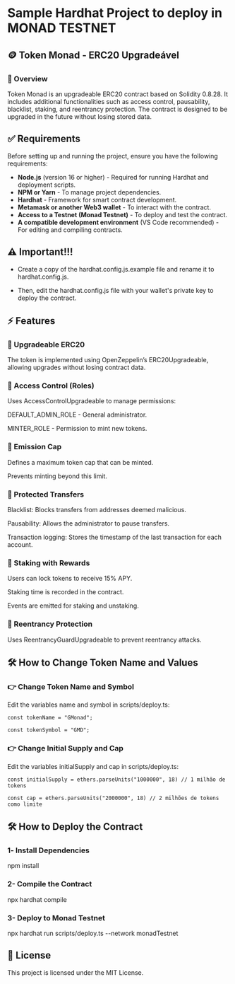 # Sample Hardhat Project to deploy in MONAD TESTNET

## 🪙 Token Monad - ERC20 Upgradeável

### 📌 Overview

Token Monad is an upgradeable ERC20 contract based on Solidity 0.8.28. It includes additional functionalities such as access control, pausability, blacklist, staking, and reentrancy protection. The contract is designed to be upgraded in the future without losing stored data.

## ✅ Requirements

Before setting up and running the project, ensure you have the following requirements:

- **Node.js** (version 16 or higher) - Required for running Hardhat and deployment scripts.
- **NPM or Yarn** - To manage project dependencies.
- **Hardhat** - Framework for smart contract development.
- **Metamask or another Web3 wallet** - To interact with the contract.
- **Access to a Testnet (Monad Testnet)** - To deploy and test the contract.
- **A compatible development environment** (VS Code recommended) - For editing and compiling contracts.

## ⚠️ Important!!!

- Create a copy of the hardhat.config.js.example file and rename it to hardhat.config.js.

- Then, edit the hardhat.config.js file with your wallet's private key to deploy the contract.

## ⚡ Features

### 🔹 Upgradeable ERC20

The token is implemented using OpenZeppelin’s ERC20Upgradeable, allowing upgrades without losing contract data.
 
### 🔹 Access Control (Roles)

Uses AccessControlUpgradeable to manage permissions:

DEFAULT_ADMIN_ROLE - General administrator.

MINTER_ROLE - Permission to mint new tokens.

### 🔹 Emission Cap

Defines a maximum token cap that can be minted.

Prevents minting beyond this limit.

### 🔹 Protected Transfers

Blacklist: Blocks transfers from addresses deemed malicious.

Pausability: Allows the administrator to pause transfers.

Transaction logging: Stores the timestamp of the last transaction for each account.

### 🔹 Staking with Rewards

Users can lock tokens to receive 15% APY.

Staking time is recorded in the contract.

Events are emitted for staking and unstaking.

### 🔹 Reentrancy Protection

Uses ReentrancyGuardUpgradeable to prevent reentrancy attacks.

## 🛠️ How to Change Token Name and Values

###  👉 Change Token Name and Symbol

Edit the variables name and symbol in scripts/deploy.ts:

`const tokenName = "GMonad";`

`const tokenSymbol = "GMD";`

### 👉 Change Initial Supply and Cap

Edit the variables initialSupply and cap in scripts/deploy.ts:

`const initialSupply = ethers.parseUnits("1000000", 18) // 1 milhão de tokens`

`const cap = ethers.parseUnits("2000000", 18) // 2 milhões de tokens como limite`

## 🛠️ How to Deploy the Contract

### 1️- Install Dependencies

npm install

### 2- Compile the Contract

npx hardhat compile

### 3- Deploy to Monad Testnet

npx hardhat run scripts/deploy.ts --network monadTestnet

## 📜 License

This project is licensed under the MIT License.
